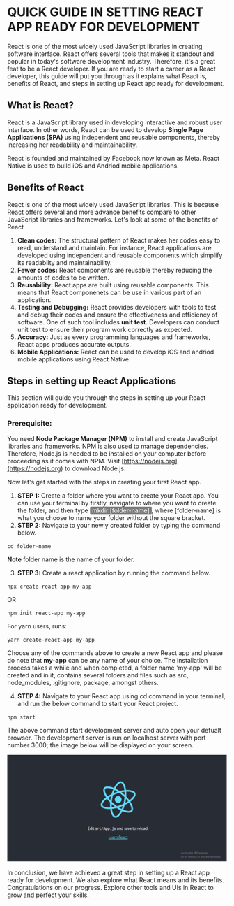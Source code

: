 # **QUICK GUIDE IN SETTING REACT APP READY FOR DEVELOPMENT**
React is one of the most widely used JavaScript libraries in creating software interface. React offers several tools that makes it standout and popular in today's software development industry. Therefore, it's a great feat to be a React developer. If you are ready to start a career as a React developer, this guide will put you through as it explains what React is, benefits of React, and steps in setting up React app ready for development.
## **What is React?**
React is a JavaScript library used in developing interactive and robust user interface. In other words, React can be used to develop **Single Page Applications (SPA)** using independent and reusable components, thereby increasing her readability and maintainability.

React is founded and maintained by Facebook now known as Meta. React Native is used to build iOS and Andriod mobile applications.
## **Benefits of React**
React is one of the most widely used JavaScript libraries. This is because React offers several and more advance benefits compare to other JavaScript libraries and frameworks. Let's look at some of the benefits of React
1. **Clean codes:** The structural pattern of React makes her codes easy to read, understand and maintain. For instance, React applications are developed using independent and reusable components which simplify its readabilty and maintainability.
2. **Fewer codes:** React components are reusable thereby reducing the amounts of codes to be written.
3. **Reusability:** React apps are built using reusable components. This means that React componenets can be use in various part of an application.
4. **Testing and Debugging:** React provides developers with tools to test and debug their codes and ensure the effectiveness and efficiency of software. One of such tool includes **unit test**. Developers can conduct unit test to ensure their program work correctly as expected.
5. **Accuracy:** Just as every programming languages and frameworks, React apps produces accurate outputs.
6. **Mobile Applications:** React can be used to develop iOS and andriod mobile applications using React Native.
## **Steps in setting up React Applications**
This section will guide you through the steps in setting up your React application ready for development.
### **Prerequisite:**
You need **Node Package Manager (NPM)** to install and create JavaScript libraries and frameworks. NPM is also used to manage dependencies. Therefore, Node.js is needed to be installed on your computer before proceeding as it comes with NPM. Visit [https://nodejs.org](https://nodejs.org) to download Node.js.

Now let's get started with the steps in creating your first React app.
1. **STEP 1:** Create a folder where you want to create your React app. You can use your terminal by firstly, navigate to where you want to create the folder, and then type <mark style="padding:0 5px; background-color:grey; color:white; border-radius:2px">mkdir [folder-name]</mark>, where [folder-name] is what you choose to name your folder without the square bracket.
2. **STEP 2:** Navigate to your newly created folder by typing the command below.
```
cd folder-name
```
**Note** folder name is the name of your folder.

3. **STEP 3:** Create a react application by running the command below.
```
npx create-react-app my-app
```
OR
```
npm init react-app my-app
```
For yarn users, runs:
```
yarn create-react-app my-app
```
Choose any of the commands above to create a new React app and please do note that **my-app** can be any name of your choice. The installation process takes a while and when completed, a folder name 'my-app' will be created and in it, contains several folders and files such as src, node_modules, .gitignore, package, amongst others.

4. **STEP 4:** Navigate to your React app using cd command in your terminal, and run the below command to start your React project.
```
npm start
```
The above command start development server and auto open your defualt browser. The development server is run on localhost server with port number 3000; the image below will be displayed on your screen.

![image](/images/react.png)

In conclusion, we have achieved a great step in setting up a React app ready for development. We also explore what React means and its benefits. Congratulations on our progress. Explore other tools and UIs in React to grow and perfect your skills.